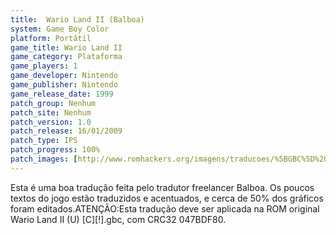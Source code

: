 ```yaml
---
title:  Wario Land II (Balboa)
system: Game Boy Color
platform: Portátil
game_title: Wario Land II
game_category: Plataforma
game_players: 1
game_developer: Nintendo
game_publisher: Nintendo
game_release_date: 1999
patch_group: Nenhum
patch_site: Nenhum
patch_version: 1.0
patch_release: 16/01/2009
patch_type: IPS
patch_progress: 100%
patch_images: [http://www.romhackers.org/imagens/traducoes/%5BGBC%5D%20Wario%20Land%20II%20-%20Balboa%20-%201.png,http://www.romhackers.org/imagens/traducoes/%5BGBC%5D%20Wario%20Land%20II%20-%20Balboa%20-%202.png,http://www.romhackers.org/imagens/traducoes/%5BGBC%5D%20Wario%20Land%20II%20-%20Balboa%20-%203.png]
---
```

Esta é uma boa tradução feita pelo tradutor freelancer Balboa. Os poucos textos do jogo estão traduzidos e acentuados, e cerca de 50% dos gráficos foram editados.ATENÇÃO:Esta tradução deve ser aplicada na ROM original Wario Land II (U) [C][!].gbc, com CRC32 047BDF80.